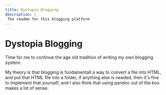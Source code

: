 ```yaml
--- 
title: Dystopia Blogging
description: | 
 The readme for this blogging platform
---
```


# Dystopia Blogging

Time for me to continue the age old tradition
of writing my own blogging system. 

My theory is that blogging is fundamentall a 
way to convert a file into HTML, and put 
that HTML file into a folder, if anything else
is needed, then it's fine to implement that yourself,
and I also think that using pandoc out of the box 
makes a lot of sense.




